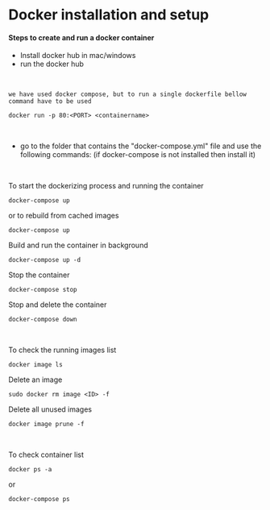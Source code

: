 # Docker installation and setup

#### Steps to create and run a docker container

- Install docker hub in mac/windows
- run the docker hub

</br>

```
we have used docker compose, but to run a single dockerfile bellow command have to be used

docker run -p 80:<PORT> <containername>
```
</br>


- go to the folder that contains the "docker-compose.yml" file and use the following commands:
(if docker-compose is not installed then install it)

</br>


To start the dockerizing process and running the container
```
docker-compose up
```
or to rebuild from cached images
```
docker-compose up
```
Build and run the container in background
```
docker-compose up -d
```
Stop the container
```
docker-compose stop
```
Stop and delete the container
```
docker-compose down
```

</br>

To check the running images list 
```
docker image ls
```
Delete an image
```
sudo docker rm image <ID> -f
```
Delete all unused images
```
docker image prune -f
``` 

</br>

To check container list
```
docker ps -a 
``` 
or 
```
docker-compose ps
```

